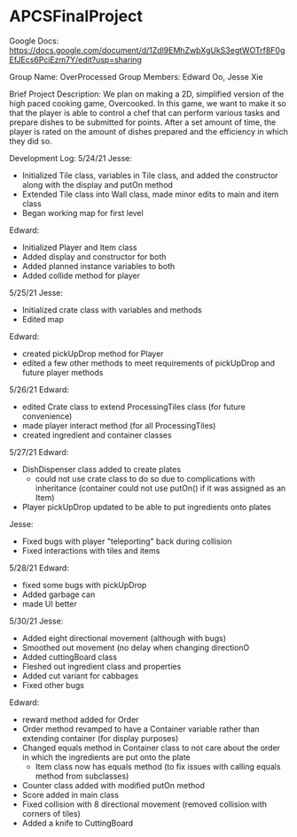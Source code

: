 # APCSFinalProject

Google Docs: https://docs.google.com/document/d/1Zdl9EMhZwbXgUkS3egtWOTrf8F0gEfJEcs6PciEzm7Y/edit?usp=sharing

Group Name: OverProcessed
Group Members: Edward Oo, Jesse Xie

Brief Project Description:
We plan on making a 2D, simplified version of the high paced cooking game, Overcooked. In this game, we want to make it so that the player is able to control a chef that can perform various tasks and prepare dishes to be submitted for points. After a set amount of time, the player is rated on the amount of dishes prepared and the efficiency in which they did so.

Development Log:
5/24/21
Jesse:
- Initialized Tile class, variables in Tile class, and added the constructor along with the display and putOn method
- Extended Tile class into Wall class, made minor edits to main and item class
- Began working map for first level

Edward:
- Initialized Player and Item class
- Added display and constructor for both
- Added planned instance variables to both
- Added collide method for player

5/25/21
Jesse:
- Initialized crate class with variables and methods
- Edited map

Edward:
- created pickUpDrop method for Player
- edited a few other methods to meet requirements of pickUpDrop and future player methods

5/26/21
Edward:
- edited Crate class to extend ProcessingTiles class (for future convenience)
- made player interact method (for all ProcessingTiles)
- created ingredient and container classes

5/27/21
Edward:
- DishDispenser class added to create plates
  - could not use crate class to do so due to complications with inheritance (container could not use putOn() if it was assigned as an Item)
- Player pickUpDrop updated to be able to put ingredients onto plates

Jesse:
- Fixed bugs with player "teleporting" back during collision
- Fixed interactions with tiles and items

5/28/21
Edward:
- fixed some bugs with pickUpDrop
- Added garbage can
- made UI better

5/30/21
Jesse:
- Added eight directional movement (although with bugs)
- Smoothed out movement (no delay when changing directionO
- Added cuttingBoard class
- Fleshed out ingredient class and properties
- Added cut variant for cabbages
- Fixed other bugs

Edward:
- reward method added for Order
- Order method revamped to have a Container variable rather than extending container (for display purposes)
- Changed equals method in Container class to not care about the order in which the ingredients are put onto the plate
  - Item class now has equals method (to fix issues with calling equals method from subclasses)
- Counter class added with modified putOn method
- Score added in main class
- Fixed collision with 8 directional movement (removed collision with corners of tiles)
- Added a knife to CuttingBoard
